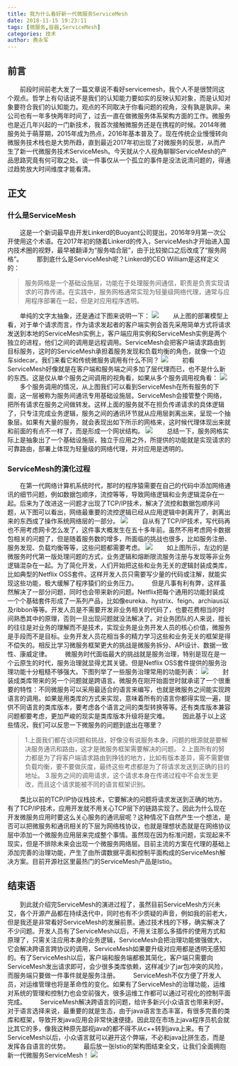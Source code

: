 ```yaml
---
title: 我为什么看好新一代微服务ServiceMesh
date: 2018-11-15 19:23:11
tags: [微服务,容器,ServiceMesh]
categories: 技术
author: 费永军
---
```

## 前言
&emsp;&emsp;前段时间前老大发了一篇文章说不看好servicemesh，我个人不是很赞同这个观点。哲学上有句话说不是我们的认知能力要如实的反映认知对象，而是认知对象要符合我们的认知能力。观点的不同取决于你看问题的视角，没有孰是孰非。来公司也有一年多快两年时间了，过去一直在做微服务体系架构方面的工作。微服务也是近几年兴起的一门新技术，我首次接触微服务还是在携程的时候。2014年微服务处于萌芽期，2015年成为热点，2016年基本普及了。现在传统企业慢慢转向微服务技术栈也是大势所趋，直到最近2017年初出现了对微服务的反思，从而产生了新一代微服务技术ServiceMesh。今天就从个人视角聊聊ServiceMesh的产品思路究竟有何可取之处。谈一件事仅从一个孤立的事件是没法说清问题的，得通过趋势放大时间维度才能看清。

## 正文
### 什么是ServiceMesh
&emsp;&emsp;这是一个新词最早由开发Linkerd的Buoyant公司提出，2016年9月第一次公开使用这个术语。在2017年初的随着Linkerd的传入，ServiceMesh才开始进入国内技术圈的视野，最早被翻译为“服务啮合层”，由于比较拗口之后改成了“服务网格”。
&emsp;&emsp;那到底什么是ServiceMesh呢？Linkerd的CEO William是这样定义的：
> 服务网格是一个基础设施层，功能在于处理服务间通信，职责是负责实现请求的可靠传递。在实践中，服务网格通常实现为轻量级网络代理，通常与应用程序部署在一起，但是对应用程序透明。

&emsp;&emsp;单纯的文字太抽象，还是通过下图来说明一下：
![](我为什么看好新一代微服务ServiceMesh/servicemesh定义.png)
&emsp;&emsp;从上图的部署模型上看，对于单个请求而言，作为请求发起者的客户端实例会首先采用简单方式将请求发送到本地的ServiceMesh实例上，客户端应用实例和ServiceMesh实例是两个独立的进程，他们之间的调用是远程调用。ServiceMesh会把客户端请求路由到目标服务，这时的ServiceMesh承担着服务发现和负载均衡的角色，就像一个边车sidecar。我们来看它和传统微服务调用有什么不同？
![](我为什么看好新一代微服务ServiceMesh/servicemesh对比.png)
&emsp;&emsp;初看ServiceMesh好像就是在客户端和服务端之间多加了层代理而已，也不是什么新的东西。这是仅从单个服务之间调用的视角看，如果从多个服务调用视角看：
![](我为什么看好新一代微服务ServiceMesh/servicemesh网格.png)
&emsp;&emsp;多个服务调用的情况，从上图我们可以看到ServiceMesh在所有服务的下面，这一层被称为服务间通讯专用基础设施层。ServiceMesh会接管整个网络，把所有请求在服务之间做转发。这样上面的服务就不在担负传递请求的具体逻辑了，只专注完成业务逻辑，服务之间的通讯环节就从应用层剥离出来，呈现一个抽象层。如果有大量的服务，就会表现出如下所示的网格来，这时候代理体现出来就和前面的有点不一样了，而是形成一个网状结构。
![](我为什么看好新一代微服务ServiceMesh/sidecar.png)
&emsp;&emsp;总结一下，服务网格实际上是抽象出了一个基础设施层，独立于应用之外，所提供的功能就是实现请求的可靠路由，部署上体现为轻量级的网络代理，并对应用是透明的。

### ServiceMesh的演化过程
&emsp;&emsp;在第一代网络计算机系统时代，那时的程序猿需要在自己的代码中添加网络通讯的细节问题，例如数据包顺序，流控等等，导致网络逻辑和业务逻辑混杂在一起。后来为了改进这一问题才出现了TCP/IP技术，解决了流控和数据包顺序问题，从下图可以看出，网络最重要的流控逻辑已经从应用逻辑中剥离开了，剥离出来的东西成了操作系统网络层的一部分。
![](我为什么看好新一代微服务ServiceMesh/原始阶段.png)
&emsp;&emsp;自从有了TCP/IP技术，写代码再也不用考虑网卡怎么发了，这件事大概发生在五十多年前。虽然不用考虑网卡数据包相关的问题了，但是随着服务数的增多，所面临的挑战也很多，比如服务注册、服务发现、负载均衡等等，这些问题都需要考虑。
![](我为什么看好新一代微服务ServiceMesh/微服务时代.png)
&emsp;&emsp;如上图所示，左边的是微服务时代第一版处理问题的方式，业务逻辑和熔断限流服务注册与发现等非业务逻辑混杂在一起。为了简化开发，人们开始把这些和业务无关的逻辑封装成类库，比如典型的Netflix OSS套件。这样开发人员只需要写少量的代码或注解，就能实现这些功能，极大缓解了程序猿们的业务压力。
&emsp;&emsp;但是凡事有利有弊，这样虽然解决了一部分问题，同时也会带来新的问题。Netflix把每个通用的功能封装成一个个基础套件形成了一系列产品，比如像eureka、hystrix、feign、archiaus以及ribbon等等。开发人员是不需要开发非业务相关的代码了，也要花费相当的时间熟悉其中的原理，否则一旦出现问题就没法解决了。对业务团队的人来说，擅长的往往是对业务的理解而不是技术，实现业务是业务开发人员的核心价值，微服务是手段而不是目标。业务开发人员花相当多的精力学习这些和业务无关的框架是得不偿失的。相反比学习微服务框架更大的挑战是微服务拆分、API设计、数据一致性、康威定律。
&emsp;&emsp;微服务时代面临最大的挑战就是服务治理，特别是现在是一个云原生的时代，服务治理就显得尤其关键。但是Netflix OSS套件提供的服务治理功能十分粗糙不够强大。下图列举了一些服务治理常用的功能列表：
![](我为什么看好新一代微服务ServiceMesh/服务治理.png)
&emsp;&emsp;封装成类库带来的另一个问题就是跨语言。微服务在刚开始面世时就承诺了一个很重要的特性：不同微服务可以采用最适合的语言来编写，也就是微服务之间能实现跨语言的调用。如果是用类库的方式来实现，意味着所有的语言你都得实现一遍，提供不同语言的类库版本，要考虑各个语言之间的类型转换等等。还有类库版本兼容问题都要考虑，更加严峻的现实是类库版本升级将是灾难。
&emsp;&emsp;因此基于以上这些情况，我们可以反思一下微服务的问题到底出在哪里？
> 1.上面我们都在谈问题和挑战，好像没有说服务本身。问题的根源就是要解决服务通讯和路由，这才是微服务框架需要解决的问题。
> 2.上面所有的努力都是为了将客户端请求路由到挣钱的地方，比如有版本差异，需不需要做负载均衡，要不要做灰度，最终这些考虑都是为了将请求发送到正确的目的地址。
> 3.服务之间的调用请求，这个请求本身在传递过程中不会发生更改，而且这个请求能被不同的语言框架识别。

&emsp;&emsp;类比以前的TCP/IP协议栈技术，它要解决的问题将请求发送到正确的地方。有了TCP/IP技术，应用开发就不用关心TCP层下的链路实现了。因此为什么现在开发微服务应用时要这么关心服务的通讯层呢？这种情况下自然产生一个想法，是否可以把微服务和通讯相关的下层为网络栈协议，也就是理想状态就是在网络协议层中添加一个微服务应用层来完成整个事情。虽然现在因为标准问题，实现起来不现实，但是不排除未来会出现一个微服务网络层。目前主流的方案在代理的基础上添加完善的治理功能，产生了由所谓数据平面和控制平面构成的ServiceMesh解决方案。目前开源社区里最热门的ServiceMesh产品是Istio。

## 结束语
&emsp;&emsp;到此就介绍完ServiceMesh的演进过程了，虽然目前ServiceMesh方兴未艾，各个开源产品都在持续迭代中，同时也有不少质疑的声音，例如我的前老大，但是我还是非常看好ServiceMesh的发展前景。通过技术栈的下移，确实解决了不少问题。开发人员有了ServiceMesh以后，不用关注那么多插件的使用方式和原理了，只需关注应用本身的业务逻辑，ServiceMesh会把治理功能做强做大，它会解决跨语言跨协议的调用，ServiceMesh如果要升级对应用都是透明无感知的。有了ServiceMesh以后，客户端和服务端都极其简化，客户端只需要向ServiceMesh发出请求即可，会少很多类库依赖，这样减少了jar包冲突的风险，而服务端只要做一件事件就是服务注册。
&emsp;&emsp;ServiceMesh不仅方便了开发人员，对运维管理也将是革命性的变化。如果有了ServiceMesh的治理功能，运维对系统的管理和控制力也会空前强大，很多运维工作都可以通过可视化的控制平面完成。
&emsp;&emsp;ServiceMesh解决跨语言的问题，给许多新兴小众语言也带来利好。对于语言选择来说，最重要的就是生态，由于java语言生态丰富，有很多完善的类库和框架，导致开发java应用会非常快速便捷。因此现在市场上java程序员机会就比其它的多，像我这种原先鄙视java的都不得不从c++转到java上来。有了ServiceMesh以后，小众语言就可以避开这个弊端，不必和java比拼生态，而是发挥各自语言的优势。
&emsp;&emsp;最后放一张Istio的架构图结束全文，让我们全面拥抱新一代微服务ServiceMesh！
![](我为什么看好新一代微服务ServiceMesh/Istio.jpg)
